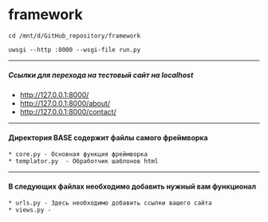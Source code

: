 # framework


```cd /mnt/d/GitHub_repository/framework```

```uwsgi --http :8000 --wsgi-file run.py```
***
##### Ссылки для перехода на тестовый сайт на localhost
* http://127.0.0.1:8000/
* http://127.0.0.1:8000/about/
* http://127.0.0.1:8000/contact/
***
#### Директория BASE содержит файлы самого фреймворка
```  
* core.py - Основная функция фреймворка  
* templator.py  - Обработчик шаблонов html 
```
***
#### В следующих файлах необходимо добавить нужный вам функционал
```
* urls.py - Здесь необходимо добавить ссылки вашего сайта
* views.py - 
```
